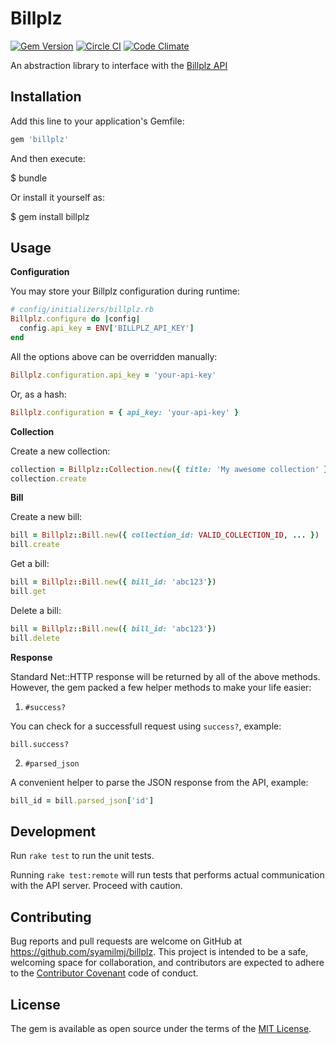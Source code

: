 # Billplz

[![Gem Version](https://badge.fury.io/rb/billplz.svg)](https://badge.fury.io/rb/billplz)
[![Circle CI](https://circleci.com/gh/syamilmj/billplz.svg?style=shield&circle-token=:circle-token)](https://circleci.com/gh/syamilmj/billplz)
[![Code Climate](https://codeclimate.com/github/syamilmj/billplz/badges/gpa.svg)](https://codeclimate.com/github/syamilmj/billplz)

An abstraction library to interface with the [Billplz API](https://www.billplz.com/api)

## Installation

Add this line to your application's Gemfile:

```ruby
gem 'billplz'
```

And then execute:

  $ bundle

Or install it yourself as:

  $ gem install billplz

## Usage

**Configuration**

You may store your Billplz configuration during runtime:

```ruby
# config/initializers/billplz.rb
Billplz.configure do |config|
  config.api_key = ENV['BILLPLZ_API_KEY']
end
```

All the options above can be overridden manually:

```ruby
Billplz.configuration.api_key = 'your-api-key'
```

Or, as a hash:

```ruby
Billplz.configuration = { api_key: 'your-api-key' }
```

**Collection**

Create a new collection:

```ruby
collection = Billplz::Collection.new({ title: 'My awesome collection' })
collection.create
```

**Bill**

Create a new bill:

```ruby
bill = Billplz::Bill.new({ collection_id: VALID_COLLECTION_ID, ... })
bill.create
```

Get a bill:

```ruby
bill = Billplz::Bill.new({ bill_id: 'abc123'})
bill.get
```

Delete a bill:

```ruby
bill = Billplz::Bill.new({ bill_id: 'abc123'})
bill.delete
```

**Response**

Standard Net::HTTP response will be returned by all of the above methods. However, the gem packed a few helper methods to make your life easier:

1. `#success?`

  You can check for a successfull request using `success?`, example:

  ```
  bill.success?
  ```

2. `#parsed_json`

  A convenient helper to parse the JSON response from the API, example:

  ```ruby
  bill_id = bill.parsed_json['id']
  ```

## Development

Run `rake test` to run the unit tests.

Running `rake test:remote` will run tests that performs actual communication with the API server. Proceed with caution.

## Contributing

Bug reports and pull requests are welcome on GitHub at https://github.com/syamilmj/billplz. This project is intended to be a safe, welcoming space for collaboration, and contributors are expected to adhere to the [Contributor Covenant](http://contributor-covenant.org) code of conduct.

## License

The gem is available as open source under the terms of the [MIT License](http://opensource.org/licenses/MIT).
